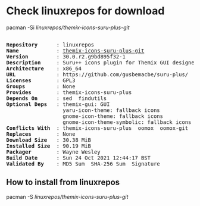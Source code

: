# Check linuxrepos for download

pacman -Si *linuxrepos/themix-icons-suru-plus-git*

<div class="highlight"><pre class="highlight"><text>
<b>Repository</b>      : linuxrepos
<b>Name</b>            : <a href="../../x86_64/themix-icons-suru-plus-git-30.0.r2.g9bd895f32-1-x86_64.pkg.tar.zst">themix-icons-suru-plus-git</a>
<b>Version</b>         : 30.0.r2.g9bd895f32-1
<b>Description</b>     : Suru++ icons plugin for Themix GUI designer
<b>Architecture</b>    : x86_64
<b>URL</b>             : https://github.com/gusbemacbe/suru-plus/
<b>Licenses</b>        : GPL3
<b>Groups</b>          : None
<b>Provides</b>        : themix-icons-suru-plus
<b>Depends On</b>      : sed  findutils
<b>Optional Deps</b>   : themix-gui: GUI
                  yaru-icon-theme: fallback icons
                  gnome-icon-theme: fallback icons
                  gnome-icon-theme-symbolic: fallback icons
<b>Conflicts With</b>  : themix-icons-suru-plus  oomox  oomox-git
<b>Replaces</b>        : None
<b>Download Size</b>   : 30.38 MiB
<b>Installed Size</b>  : 90.19 MiB
<b>Packager</b>        : Wayne Wesley <wayne6324@gmail.com>
<b>Build Date</b>      : Sun 24 Oct 2021 12:44:17 BST
<b>Validated By</b>    : MD5 Sum  SHA-256 Sum  Signature
</text></pre></div>

## How to install from linuxrepos

pacman -S *linuxrepos/themix-icons-suru-plus-git*
